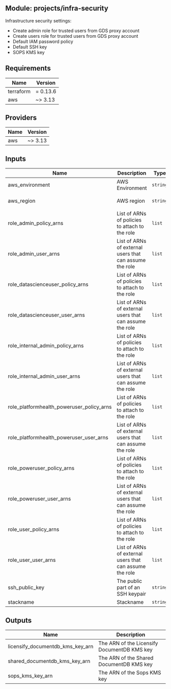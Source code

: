 ## Module: projects/infra-security

Infrastructure security settings:
 - Create admin role for trusted users from GDS proxy account
 - Create users role for trusted users from GDS proxy account
 - Default IAM password policy
 - Default SSH key
 - SOPS KMS key

## Requirements

| Name | Version |
|------|---------|
| terraform | = 0.13.6 |
| aws | ~> 3.13 |

## Providers

| Name | Version |
|------|---------|
| aws | ~> 3.13 |

## Inputs

| Name | Description | Type | Default | Required |
|------|-------------|------|---------|:--------:|
| aws\_environment | AWS Environment | `string` | n/a | yes |
| aws\_region | AWS region | `string` | `"eu-west-1"` | no |
| role\_admin\_policy\_arns | List of ARNs of policies to attach to the role | `list` | `[]` | no |
| role\_admin\_user\_arns | List of ARNs of external users that can assume the role | `list` | `[]` | no |
| role\_datascienceuser\_policy\_arns | List of ARNs of policies to attach to the role | `list` | `[]` | no |
| role\_datascienceuser\_user\_arns | List of ARNs of external users that can assume the role | `list` | `[]` | no |
| role\_internal\_admin\_policy\_arns | List of ARNs of policies to attach to the role | `list` | `[]` | no |
| role\_internal\_admin\_user\_arns | List of ARNs of external users that can assume the role | `list` | `[]` | no |
| role\_platformhealth\_poweruser\_policy\_arns | List of ARNs of policies to attach to the role | `list` | `[]` | no |
| role\_platformhealth\_poweruser\_user\_arns | List of ARNs of external users that can assume the role | `list` | `[]` | no |
| role\_poweruser\_policy\_arns | List of ARNs of policies to attach to the role | `list` | `[]` | no |
| role\_poweruser\_user\_arns | List of ARNs of external users that can assume the role | `list` | `[]` | no |
| role\_user\_policy\_arns | List of ARNs of policies to attach to the role | `list` | `[]` | no |
| role\_user\_user\_arns | List of ARNs of external users that can assume the role | `list` | `[]` | no |
| ssh\_public\_key | The public part of an SSH keypair | `string` | n/a | yes |
| stackname | Stackname | `string` | `""` | no |

## Outputs

| Name | Description |
|------|-------------|
| licensify\_documentdb\_kms\_key\_arn | The ARN of the Licensify DocumentDB KMS key |
| shared\_documentdb\_kms\_key\_arn | The ARN of the Shared DocumentDB KMS key |
| sops\_kms\_key\_arn | The ARN of the Sops KMS key |

